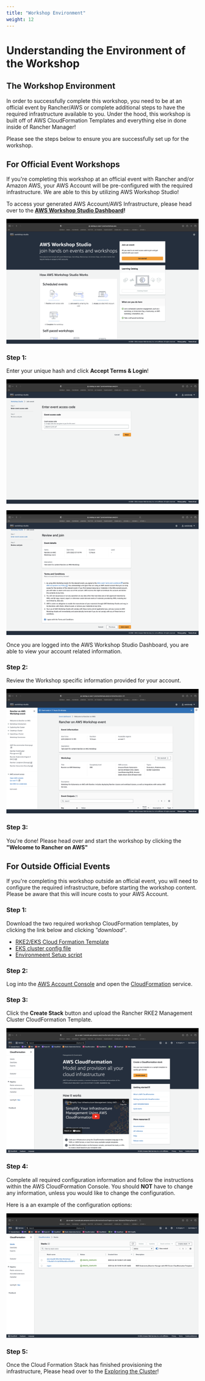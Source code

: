 ```yaml
---
title: "Workshop Environment"
weight: 12
---
```


# Understanding the Environment of the Workshop

## The Workshop Environment

In order to successfully complete this workshop, you need to be at an official event by Rancher/AWS or complete additional steps to have the required infrastructure available to you. Under the hood, this workshop is built off of AWS CloudFormation Templates and everything else in done inside of Rancher Manager! 

Please see the steps below to ensure you are successfully set up for the workshop.


## For Official Event Workshops

If you're completing this workshop at an official event with Rancher and/or Amazon AWS, your AWS Account will be pre-configured with the required infrastructure. We are able to this by utilizing AWS Workshop Studio!

To access your generated AWS Account/AWS Infrastructure, please head over to the **[AWS Workshop Studio Dashboard](https://catalog.us-east-1.prod.workshops.aws)!**

![aws-event-engine-dashboard](/static/images/content/12-aws-ws-dashboard.png)

### Step 1:

Enter your unique hash and click **Accept Terms & Login**!

![aws-ws-hash](/static/images/content/12-aws-ws-hash.png)

![aws-ws-terms](/static/images/content/12-aws-ws-terms.png)

Once you are logged into the AWS Workshop Studio Dashboard, you are able to view your account related information.


### Step 2:

Review the Workshop specific information provided for your account.

![aws-ws-home](/static/images/content/12-ws-home.png)


### Step 3:

You're done! Please head over and start the workshop by clicking the **"Welcome to Rancher on AWS"**


## For Outside Official Events

If you're completing this workshop outside an official event, you will need to configure the required infrastructure, before starting the workshop content. Please be aware that this will incure costs to your AWS Account.

### Step 1:

Download the two required workshop CloudFormation templates, by clicking the link below and clicking *"download"*.

* [RKE2/EKS Cloud Formation Template](/static/rke2-eks-cluster.yaml)
* [EKS cluster config file](/static/eksctl-cluster.yml)
* [Environmeent Setup script](/static/setup.sh)


### Step 2:

Log into the [AWS Account Console](https://aws.amazon.com/console/) and open the [CloudFormation](https://console.aws.amazon.com/cloudformation/home) service.


### Step 3:

Click the **Create Stack** button and upload the Rancher RKE2 Management Cluster CloudFormation Template.

![aws-console-cf-home](/static/images/content/12-aws-cf-home.png)


### Step 4:

Complete all required configuration information and follow the instructions within the AWS CloudFormation Console. You should **NOT** have to change any information, unless you would like to change the configuration.

Here is a an example of the configuration options:

![aws-console-cf-templates](/static/images/content/12-aws-cf-template.png)

### Step 5:

Once the Cloud Formation Stack has finished provisioning the infrastructure, Please head over to the [Exploring the Cluster](/content/20-exploring-the-cluster/21-exploring-the-cluster/index.en.md)!

